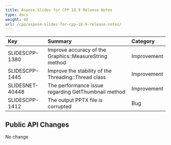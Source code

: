 ```yaml
---
title: Aspose.Slides for CPP 18.9 Release Notes
type: docs
weight: 40
url: /cpp/aspose-slides-for-cpp-18-9-release-notes/
---
```


|**Key**|**Summary**|**Category**|
| :- | :- | :- |
|SLIDESCPP-1380|Improve accuracy of the Graphics::MeasureString method|Improvement|
|SLIDESCPP-1445|Improve the stability of the Threading::Thread class|Improvement|
|SLIDESNET-40448|The performance issue regarding GetThumbnail method|Improvement|
|SLIDESCPP-1412|The output PPTX file is corrupted|Bug|
## **Public API Changes**


No change
